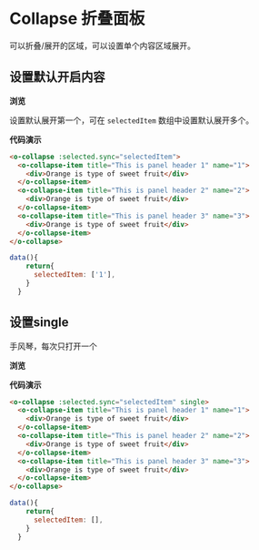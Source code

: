 # Collapse 折叠面板

可以折叠/展开的区域，可以设置单个内容区域展开。

## 设置默认开启内容

**浏览**

设置默认展开第一个，可在 `selectedItem` 数组中设置默认展开多个。

<ClientOnly>
<collapse-demo></collapse-demo>
</ClientOnly>

**代码演示**

```html
<o-collapse :selected.sync="selectedItem">
  <o-collapse-item title="This is panel header 1" name="1">
    <div>Orange is type of sweet fruit</div>
  </o-collapse-item>
  <o-collapse-item title="This is panel header 2" name="2">
    <div>Orange is type of sweet fruit</div>
  </o-collapse-item>
  <o-collapse-item title="This is panel header 3" name="3">
    <div>Orange is type of sweet fruit</div>
  </o-collapse-item>
</o-collapse>
```

```js
data(){
    return{
      selectedItem: ['1'],
    }
  }
```

## 设置single

手风琴，每次只打开一个

**浏览**

<ClientOnly>
<collapse-single-demo></collapse-single-demo>
</ClientOnly>

**代码演示**

```html
<o-collapse :selected.sync="selectedItem" single>
  <o-collapse-item title="This is panel header 1" name="1">
    <div>Orange is type of sweet fruit</div>
  </o-collapse-item>
  <o-collapse-item title="This is panel header 2" name="2">
    <div>Orange is type of sweet fruit</div>
  </o-collapse-item>
  <o-collapse-item title="This is panel header 3" name="3">
    <div>Orange is type of sweet fruit</div>
  </o-collapse-item>
</o-collapse>
```

```js
data(){
    return{
      selectedItem: [],
    }
  }
```